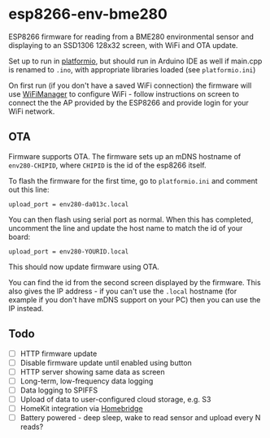 # esp8266-env-bme280

ESP8266 firmware for reading from a BME280 environmental sensor and displaying to an SSD1306 128x32 screen, with WiFi and OTA update.

Set up to run in [platformio](http://platformio.org/), but should run in Arduino IDE as well if main.cpp is renamed to `.ino`, with appropriate libraries loaded (see `platformio.ini`)

On first run (if you don't have a saved WiFi connection) the firmware will use [WiFiManager](https://github.com/tzapu/WiFiManager) to configure WiFi - follow instructions on screen to connect the the AP provided by the ESP8266 and provide login for your WiFi network.

## OTA
Firmware supports OTA. The firmware sets up an mDNS hostname of `env280-CHIPID`, where `CHIPID` is the id of the esp8266 itself. 

To flash the firmware for the first time, go to `platformio.ini` and comment out this line:

```
upload_port = env280-da013c.local 
```

You can then flash using serial port as normal. When this has completed, uncomment the line and update the host name to match the id of your board:

```
upload_port = env280-YOURID.local 
```

This should now update firmware using OTA.

You can find the id from the second screen displayed by the firmware. This also gives the IP address - if you can't use the `.local` hostname (for example if you don't have mDNS support on your PC) then you can use the IP instead.

## Todo

- [ ] HTTP firmware update
- [ ] Disable firmware update until enabled using button
- [ ] HTTP server showing same data as screen
- [ ] Long-term, low-frequency data logging
- [ ] Data logging to SPIFFS
- [ ] Upload of data to user-configured cloud storage, e.g. S3
- [ ] HomeKit integration via [Homebridge](https://github.com/nfarina/homebridge)
- [ ] Battery powered - deep sleep, wake to read sensor and upload every N reads?
